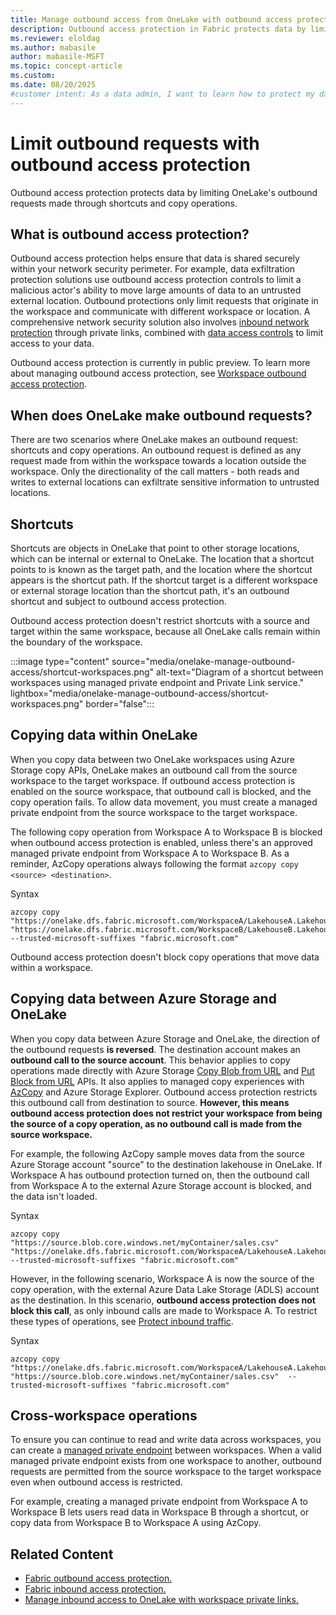 ```yaml
---
title: Manage outbound access from OneLake with outbound access protection
description: Outbound access protection in Fabric protects data by limiting outbound requests. 
ms.reviewer: eloldag
ms.author: mabasile
author: mabasile-MSFT
ms.topic: concept-article
ms.custom:
ms.date: 08/20/2025
#customer intent: As a data admin, I want to learn how to protect my data by limiting outbound requests. As a data engineer, I want to learn how to work with my data, even when outbound access protection is turned on. 
---
```


# Limit outbound requests with outbound access protection

Outbound access protection protects data by limiting OneLake's outbound requests made through shortcuts and copy operations. 

## What is outbound access protection?

Outbound access protection helps ensure that data is shared securely within your network security perimeter. For example, data exfiltration protection solutions use outbound access protection controls to limit a malicious actor's ability to move large amounts of data to an untrusted external location. Outbound protections only limit requests that originate in the workspace and communicate with different workspace or location. A comprehensive network security solution also involves [inbound network protection](onelake-manage-inbound-access.md) through private links, combined with [data access controls](./security/get-started-security.md) to limit access to your data.

Outbound access protection is currently in public preview. To learn more about managing outbound access protection, see [Workspace outbound access protection](/fabric/security/workspace-outbound-access-protection-overview).

## When does OneLake make outbound requests?  
  
There are two scenarios where OneLake makes an outbound request: shortcuts and copy operations. An outbound request is defined as any request made from within the workspace towards a location outside the workspace. Only the directionality of the call matters - both reads and writes to external locations can exfiltrate sensitive information to untrusted locations.

## Shortcuts

Shortcuts are objects in OneLake that point to other storage locations, which can be internal or external to OneLake. The location that a shortcut points to is known as the target path, and the location where the shortcut appears is the shortcut path. If the shortcut target is a different workspace or external storage location than the shortcut path, it's an outbound shortcut and subject to outbound access protection.
  
Outbound access protection doesn't restrict shortcuts with a source and target within the same workspace, because all OneLake calls remain within the boundary of the workspace.

:::image type="content" source="media/onelake-manage-outbound-access/shortcut-workspaces.png" alt-text="Diagram of a shortcut between workspaces using managed private endpoint and Private Link service." lightbox="media/onelake-manage-outbound-access/shortcut-workspaces.png" border="false":::

## Copying data within OneLake 

When you copy data between two OneLake workspaces using Azure Storage copy APIs, OneLake makes an outbound call from the source workspace to the target workspace. If outbound access protection is enabled on the source workspace, that outbound call is blocked, and the copy operation fails. To allow data movement, you must create a managed private endpoint from the source workspace to the target workspace.

The following copy operation from Workspace A to Workspace B is blocked when outbound access protection is enabled, unless there's an approved managed private endpoint from Workspace A to Workspace B. As a reminder, AzCopy operations always following the format `azcopy copy <source> <destination>`.

Syntax
```azcopy
azcopy copy "https://onelake.dfs.fabric.microsoft.com/WorkspaceA/LakehouseA.Lakehouse/Files/sales.csv" "https://onelake.dfs.fabric.microsoft.com/WorkspaceB/LakehouseB.Lakehouse/Files/sales.csv" --trusted-microsoft-suffixes "fabric.microsoft.com"
```
Outbound access protection doesn't block copy operations that move data within a workspace.

## Copying data between Azure Storage and OneLake

When you copy data between Azure Storage and OneLake, the direction of the outbound requests **is reversed**. The destination account makes an **outbound call to the source account**. This behavior applies to copy operations made directly with Azure Storage [Copy Blob from URL](/rest/api/storageservices/copy-blob-from-url) and [Put Block from URL](/rest/api/storageservices/put-block-from-url) APIs. It also applies to managed copy experiences with [AzCopy](/azure/storage/common/storage-use-azcopy-v10) and Azure Storage Explorer. Outbound access protection restricts this outbound call from destination to source. **However, this means outbound access protection does not restrict your workspace from being the source of a copy operation, as no outbound call is made from the source workspace.**

For example, the following AzCopy sample moves data from the source Azure Storage account "source" to the destination lakehouse in OneLake. If Workspace A has outbound protection turned on, then the outbound call from Workspace A to the external Azure Storage account is blocked, and the data isn't loaded.

Syntax
```azcopy
azcopy copy "https://source.blob.core.windows.net/myContainer/sales.csv" "https://onelake.dfs.fabric.microsoft.com/WorkspaceA/LakehouseA.Lakehouse/Files/sales.csv" --trusted-microsoft-suffixes "fabric.microsoft.com"
```

However, in the following scenario, Workspace A is now the source of the copy operation, with the external Azure Data Lake Storage (ADLS) account as the destination. In this scenario, **outbound access protection does not block this call**, as only inbound calls are made to Workspace A. To restrict these types of operations, see [Protect inbound traffic](/fabric/security/protect-inbound-traffic).

Syntax
```azcopy
azcopy copy "https://onelake.dfs.fabric.microsoft.com/WorkspaceA/LakehouseA.Lakehouse/Files/sales.csv" "https://source.blob.core.windows.net/myContainer/sales.csv"  --trusted-microsoft-suffixes "fabric.microsoft.com"
```

## Cross-workspace operations

To ensure you can continue to read and write data across workspaces, you can create a [managed private endpoint](../security/security-managed-private-endpoints-overview.md) between workspaces. When a valid managed private endpoint exists from one workspace to another, outbound requests are permitted from the source workspace to the target workspace even when outbound access is restricted.

For example, creating a managed private endpoint from Workspace A to Workspace B lets users read data in Workspace B through a shortcut, or copy data from Workspace B to Workspace A using AzCopy.

## Related Content  
  
- [Fabric outbound access protection.](../security/security-managed-private-endpoints-create.md)
- [Fabric inbound access protection. ](../security/security-private-links-overview.md)
- [Manage inbound access to OneLake with workspace private links.](./onelake-manage-inbound-access.md) 
